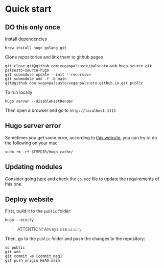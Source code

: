 # Quick start 

## DO this only once 
Install dependencies
```shell
brew install hugo golang git
```

Clone repositories and link them to github pages 
```
git clone git@github.com:veganpalsusto/palsusto-web-hugo-source.git palsusto-source-hugo
git submodule update --init --recursive
git submodule add -f -b main git@github.com:veganpalsusto/veganpalsusto.github.io.git public
```

To run locally
```shell
hugo server --disableFastRender 
```

Then open a browser and go to `http://localhost:1313`

## Hugo server error

Sometimes you get some error, according to [this website](https://wowchemy.com/docs/hugo-tutorials/troubleshooting/#error-failed-to-resolve-output-format), 
you can try to do the following on your mac: 

```
sudo rm -rf $TMPDIR/hugo_cache/
```

## Updating modules

Consider going [here](https://github.com/HugoBlox/theme-research-group) and check the `go.mod` file to update the requirements of this one. 

## Deploy website 
First, build it to the `public` folder: 

```shell
hugo --minify
```
> ATTENTION! Always use `minify`

Then, go to the `public` folder and push the changes to the repository: 
```shell
cd public
git add .
git commit -m [commit_msg]
git push origin HEAD:main
```
